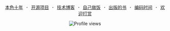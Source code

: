 <p align="center">
  <samp>
    <a href="https://chengpeiquan.com/article/true-colors-a-decade">本色十年</a> ·
    <a href="https://chengpeiquan.com/projects">开源项目</a> ·
    <a href="https://chengpeiquan.com/articles/1">技术博客</a> ·
    <a href="https://chengpeiquan.com/cookbooks/1">自己做饭</a> ·
    <a href="https://chengpeiquan.com/article/the-story-of-the-book-learning-vue3">出版的书</a> ·
    <a href="https://wakatime.com/@chengpeiquan">编码时间</a> ·
    <a href="https://github.com/chengpeiquan/sponsor">欢迎打赏</a>
  </samp>
</p>

<p align="center">
  <img src="https://komarev.com/ghpvc/?username=chengpeiquan&color=111111&abbreviated=true" alt="Profile views" />
</p>
